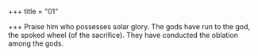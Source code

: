 +++
title = "01"

+++
Praise him who possesses solar glory. The gods have run to the god, the  spoked wheel (of the sacrifice).
They have conducted the oblation among the gods.